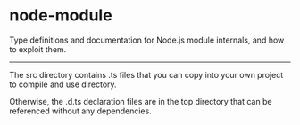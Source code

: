node-module
===========

Type definitions and documentation for Node.js module internals, and how to exploit them.

<hr>

The src directory contains .ts files that you can copy into your own project to compile and use directory.

Otherwise, the .d.ts declaration files are in the top directory that can be referenced without any dependencies.
